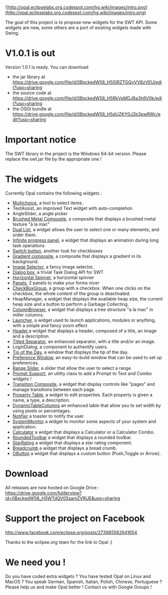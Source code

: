 ![http://opal.eclipselabs.org.codespot.com/hg.wiki/images/intro.png](http://opal.eclipselabs.org.codespot.com/hg.wiki/images/intro.png)

The goal of this project is to propose new widgets for the SWT API.
Some widgets are new, some others are a port of existing widgets made with Swing.

# V1.0.1 is out #
Version 1.0.1 is ready. You can download
  * the jar library at https://drive.google.com/file/d/0BxckedW58_H5SlRZTGQyVV8zVEU/edit?usp=sharing
  * the source code at https://drive.google.com/file/d/0BxckedW58_H5RkVsMDJ6a3h6V0k/edit?usp=sharing
  * the OSGI bundle at https://drive.google.com/file/d/0BxckedW58_H5dUZKY0J2b3pwRWc/edit?usp=sharing

# Important notice #

The SWT library in the project is the Windows 64-bit version. Please replace the swt.jar file by the appropriate one !

# The widgets #

Currently Opal contains the following widgets :
  * [Multichoice](http://code.google.com/a/eclipselabs.org/p/opal/wiki/Multichoice), a tool to select items.
  * TextAssist, an improved Text widget with auto-completion
  * AngleSlider, a angle picker
  * [Brushed Metal Composite](http://code.google.com/a/eclipselabs.org/p/opal/wiki/BrushedMetalComposite), a composite that displays a brushed metal texture "à la mac"
  * [Dual List](http://code.google.com/a/eclipselabs.org/p/opal/wiki/DualList), a widget allows the user to select one or many elements, and order them.
  * [Infinite progress panel](http://code.google.com/a/eclipselabs.org/p/opal/wiki/InfiniteProgressPanel), a widget that displays an animation during long task operations
  * [Switch button](http://code.google.com/a/eclipselabs.org/p/opal/wiki/SwitchButton), another look for checkboxes
  * [Gradient composite](http://code.google.com/a/eclipselabs.org/p/opal/wiki/GradientComposite), a composite that displays a gradient in its background.
  * [Image Selector](http://code.google.com/a/eclipselabs.org/p/opal/wiki/ImageSelector), a fancy image selector,
  * [Dialog box](http://code.google.com/a/eclipselabs.org/p/opal/wiki/DialogBox), a trivial Task Dialog API for SWT
  * [Horizontal Spinner](http://code.google.com/a/eclipselabs.org/p/opal/wiki/HorizontalSpinner), a horizontal spinner
  * [Panels](http://code.google.com/a/eclipselabs.org/p/opal/wiki/Panels), 2 panels to make your forms nicer
  * [CheckBoxGroup](http://code.google.com/a/eclipselabs.org/p/opal/wiki/Checkboxgroup), a group with a checkbox. When one clicks on the checkbox, the whole content of the group is deactivated.
  * HeapManager, a widget that displays the available heap size, the current heap size and a button to perform a Garbage Collecting.
  * [ColumnBrowser](http://code.google.com/a/eclipselabs.org/p/opal/wiki/ColumnBrowser), a widget that displays a tree structure "a la mac" in miller columns.
  * [Launcher](http://code.google.com/a/eclipselabs.org/p/opal/wiki/Launcher), a widget used to launch applications, modules or anything, with a simple and fancy zoom effect
  * [Header](http://code.google.com/a/eclipselabs.org/p/opal/wiki/Header),a widget that displays a header, composed of a title, an image and a description.
  * [Titled Separator](http://code.google.com/a/eclipselabs.org/p/opal/wiki/TitledSeparator), an enhanced separator, with a title and/or an image.
  * LoginDialog, a component to authentify users.
  * [Tip of the Day](http://code.google.com/a/eclipselabs.org/p/opal/wiki/TipOfTheDay), a window that displays the tip of the day.
  * [Preference Window](http://code.google.com/a/eclipselabs.org/p/opal/wiki/PreferenceWindow), an easy-to-build window that can be used to set up preferences.
  * [Range Slider](http://code.google.com/a/eclipselabs.org/p/opal/wiki/RangeSlider), a slider that allow the user to select a range
  * [Prompt Support](http://code.google.com/a/eclipselabs.org/p/opal/wiki/PromptSupport), an utility class to add a Prompt to Text and Combo widgets !
  * [Transition Composite](http://code.google.com/a/eclipselabs.org/p/opal/wiki/TransitionComposite), a widget that display controls like "pages" and manage transitions between each page.
  * [Property Table](http://code.google.com/a/eclipselabs.org/p/opal/wiki/PropertyTable), a widget to edit properties. Each property is given a name, a type, a description.
  * [DynamicTableColumns](http://code.google.com/a/eclipselabs.org/p/opal/wiki/DynamicTableColumns) an enhanced table that allow you to set width by using pixels or percentages.
  * [Notifier](http://code.google.com/a/eclipselabs.org/p/opal/wiki/Notifier) a toaster to notify the user
  * [SystemMonitor](http://code.google.com/a/eclipselabs.org/p/opal/wiki/SystemMonitor) a widget to monitor some aspects of your system and application.
  * [Calculator](http://code.google.com/a/eclipselabs.org/p/opal/wiki/Calculator) a widget that displays a Calculator or a Calculator Combo.
  * [RoundedToolbar](http://code.google.com/a/eclipselabs.org/p/opal/wiki/RoundedToolbar) a widget that displays a rounded toolbar.
  * [StarRating](http://code.google.com/a/eclipselabs.org/p/opal/wiki/StarRating) a widget that displays a star rating component.
  * [Breadcrumb](http://code.google.com/a/eclipselabs.org/p/opal/wiki/Breadcrumb) a widget that displays a bread crumb.
  * [OButton](http://code.google.com/a/eclipselabs.org/p/opal/wiki/OButton) a widget that displays a custom button (Push,Toggle or Arrow).

# Download #
All releases are now hosted on Google Drive : https://drive.google.com/folderview?id=0BxckedW58_H5WTdQV05samZVRUE&usp=sharing


# Support the project on Facebook #

http://www.facebook.com/eclipse.org/posts/273985562641654

Thanks to the eclipse.org team for the link to Opal :)

# We need you ! #

Do you have coded extra widgets ? You have tested Opal on Linux and MacOS ? You speak German, Spanish, Italian, Polish, Chinese, Portuguese ? Please help us and make Opal better ! Contact us with Google Groups !